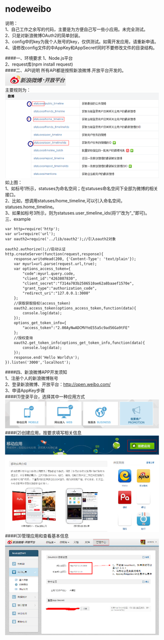 nodeweibo
=========
说明：   
1、自己工作之余写的代码，主要是为方便自己写一些小应用。未完全测试。   
2、只是对新浪微博OAuth2的简单封装。   
3、config中的key为我个人账号的key，仅供测试。如需开发应用，请重新申请。 
4、请修改config文件的中AppKey和AppSecret!同时不要修改文件的目录结构。 

####一、环境要求
1、Node.js平台   
2、request库(npm install request)   
####二、API说明
所有API都是按照新浪微博.开放平台开发的。   
![Alt text](weibo.png)     
主要规则为：
![Alt text](api.png)      
如上图：    
1、如标号1所示，statuses为命名空间；在statuses命名空间下全部为微博的相关接口。    
2、比如，想调用statuses/home_timeline,可以引入命名空间，statuses.home_timeline。       
3、如果如标号3所示，则为statuses.user_timeline_ids(将“/”改为“_”即可)。   
三、example     
```
var http=require('http');   
var url=require('url');   
var oauth2=require('../lib/oauth2');//引入oauth2对象   

oauth2.authorize();//启动认证   
http.createServer(function(request,response){   
    response.writeHead(200, {'Content-Type': 'text/plain'});   
    var myurl=url.parse(request.url,true);   
    var options_access_token={   
        "code":myurl.query.code,   
        "client_id":"4263807830",    
        "client_secret":"f314a703b2586510ae62a8baaef1570e",   
        "grant_type":"authorization_code",    
        "redirect_uri":"127.0.0.1:3000"   
    };   
	//获取获取授权(access_token)   
    oauth2.access_token(options_access_token,function(data){   
        console.log(data);   
    });   
    options_get_token_info={   
        "access_token":"2.00AyNwADCMVYeE55a5c9ad56Ga9tFE"   
    };   
	//授权查询   
    oauth2.get_token_info(options_get_token_info,function(data){   
        console.log(data);   
    });   
    response.end('Hello World\n');   
}).listen('3000','localhost');   
```  
####四、新浪微博APP开发须知      
1、注册个人的新浪微博账号  
2、登录新浪微博、开放平台：http://open.weibo.com/   
3、申请AppKey步骤       
####(1)登录平台，选择其中一种应用方式   
![Alt text](1.png)          
####(2)创建应用，按要求填写相关信息   
![Alt text](2.png)     
####(3)管理应用和查看基本信息        
![Alt text](3.png)     


